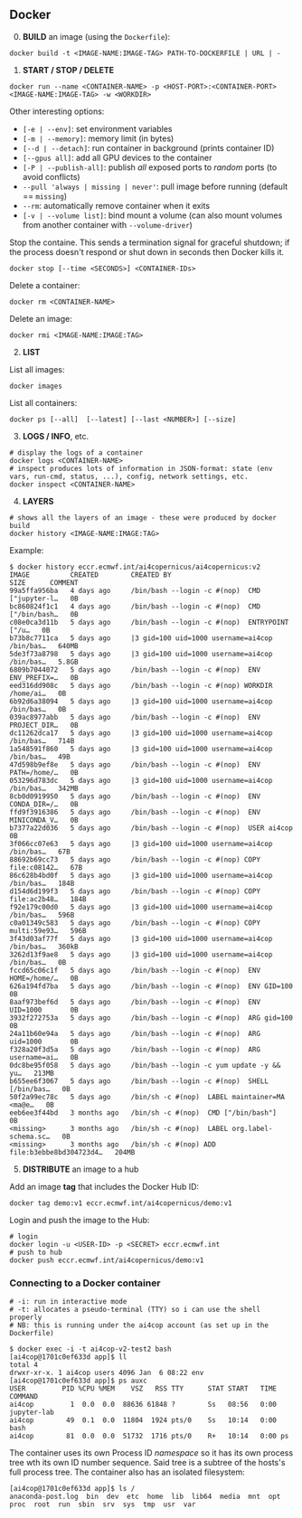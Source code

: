 ## Docker

0. **BUILD** an image (using the `Dockerfile`):

```shell
docker build -t <IMAGE-NAME:IMAGE-TAG> PATH-TO-DOCKERFILE | URL | -
```

1. **START / STOP / DELETE**

```shell
docker run --name <CONTAINER-NAME> -p <HOST-PORT>:<CONTAINER-PORT> <IMAGE-NAME:IMAGE-TAG> -w <WORKDIR>
```

Other interesting options:
- `[-e | --env]`: set environment variables
- `[-m | --memory]`: memory limit (in bytes)
- `[--d | --detach]`: run container in background (prints container ID)
- `[--gpus all]`: add all GPU devices to the container
- `[-P | --publish-all]`: publish _all_ exposed ports to _random_ ports (to avoid conflicts)
- `--pull 'always | missing | never'`: pull image before running (default == `missing`)
- `--rm`: automatically remove container when it exits
- `[-v | --volume list]`: bind mount a volume (can also mount volumes from another container with `--volume-driver`)

Stop the containe. This sends a termination signal for graceful shutdown; if the process doesn't respond or shut down in <SECONDS> seconds then Docker kills it.

```shell
docker stop [--time <SECONDS>] <CONTAINER-IDs>
```

Delete a container:

```shell
docker rm <CONTAINER-NAME>
```

Delete an image:

```shell
docker rmi <IMAGE-NAME:IMAGE:TAG>
```

2. **LIST**

List all images:

```shell
docker images
```

List all containers:

```shell
docker ps [--all]  [--latest] [--last <NUMBER>] [--size]
```

3. **LOGS / INFO**, etc.

```shell
# display the logs of a container
docker logs <CONTAINER-NAME>
# inspect produces lots of information in JSON-format: state (env vars, run-cmd, status, ...), config, network settings, etc.
docker inspect <CONTAINER-NAME>
```

4. **LAYERS**

```shell
# shows all the layers of an image - these were produced by docker build
docker history <IMAGE-NAME:IMAGE:TAG>
```

Example:

```shell
$ docker history eccr.ecmwf.int/ai4copernicus/ai4copernicus:v2
IMAGE          CREATED        CREATED BY                                      SIZE      COMMENT
99a5ffa956ba   4 days ago     /bin/bash --login -c #(nop)  CMD ["jupyter-l…   0B
bc860824f1c1   4 days ago     /bin/bash --login -c #(nop)  CMD ["/bin/bash…   0B
c08e0ca3d11b   5 days ago     /bin/bash --login -c #(nop)  ENTRYPOINT ["/u…   0B
b73b8c7711ca   5 days ago     |3 gid=100 uid=1000 username=ai4cop /bin/bas…   640MB
5de3f73a8798   5 days ago     |3 gid=100 uid=1000 username=ai4cop /bin/bas…   5.8GB
6809b7044072   5 days ago     /bin/bash --login -c #(nop)  ENV ENV_PREFIX=…   0B
eed316dd908c   5 days ago     /bin/bash --login -c #(nop) WORKDIR /home/ai…   0B
6b92d6a38094   5 days ago     |3 gid=100 uid=1000 username=ai4cop /bin/bas…   0B
039ac8977abb   5 days ago     /bin/bash --login -c #(nop)  ENV PROJECT_DIR…   0B
dc11262dca17   5 days ago     |3 gid=100 uid=1000 username=ai4cop /bin/bas…   714B
1a548591f860   5 days ago     |3 gid=100 uid=1000 username=ai4cop /bin/bas…   49B
47d598b9ef8e   5 days ago     /bin/bash --login -c #(nop)  ENV PATH=/home/…   0B
053296d783dc   5 days ago     |3 gid=100 uid=1000 username=ai4cop /bin/bas…   342MB
8cb0d0919950   5 days ago     /bin/bash --login -c #(nop)  ENV CONDA_DIR=/…   0B
ffd9f3916386   5 days ago     /bin/bash --login -c #(nop)  ENV MINICONDA_V…   0B
b7377a22d036   5 days ago     /bin/bash --login -c #(nop)  USER ai4cop        0B
3f066cc07e63   5 days ago     |3 gid=100 uid=1000 username=ai4cop /bin/bas…   67B
88692b69cc73   5 days ago     /bin/bash --login -c #(nop) COPY file:c08142…   67B
86c628b4bd0f   5 days ago     |3 gid=100 uid=1000 username=ai4cop /bin/bas…   184B
d154d6d199f3   5 days ago     /bin/bash --login -c #(nop) COPY file:ac2b48…   184B
f92e179c00d0   5 days ago     |3 gid=100 uid=1000 username=ai4cop /bin/bas…   596B
c0a01349c583   5 days ago     /bin/bash --login -c #(nop) COPY multi:59e93…   596B
3f43d03af77f   5 days ago     |3 gid=100 uid=1000 username=ai4cop /bin/bas…   360kB
3262d13f9ae8   5 days ago     |3 gid=100 uid=1000 username=ai4cop /bin/bas…   0B
fccd65c06c1f   5 days ago     /bin/bash --login -c #(nop)  ENV HOME=/home/…   0B
626a194fd7ba   5 days ago     /bin/bash --login -c #(nop)  ENV GID=100        0B
8aaf973bef6d   5 days ago     /bin/bash --login -c #(nop)  ENV UID=1000       0B
3932f272753a   5 days ago     /bin/bash --login -c #(nop)  ARG gid=100        0B
24a11b60e94a   5 days ago     /bin/bash --login -c #(nop)  ARG uid=1000       0B
f328a20f3d5a   5 days ago     /bin/bash --login -c #(nop)  ARG username=ai…   0B
0dc8be95f058   5 days ago     /bin/bash --login -c yum update -y &&     yu…   213MB
b655ee6f3067   5 days ago     /bin/bash --login -c #(nop)  SHELL [/bin/bas…   0B
50f2a99ec78c   5 days ago     /bin/sh -c #(nop)  LABEL maintainer=MA <ma@e…   0B
eeb6ee3f44bd   3 months ago   /bin/sh -c #(nop)  CMD ["/bin/bash"]            0B
<missing>      3 months ago   /bin/sh -c #(nop)  LABEL org.label-schema.sc…   0B
<missing>      3 months ago   /bin/sh -c #(nop) ADD file:b3ebbe8bd304723d4…   204MB
```

5. **DISTRIBUTE** an image to a hub

Add an image **tag** that includes the Docker Hub ID:

```shell
docker tag demo:v1 eccr.ecmwf.int/ai4copernicus/demo:v1
```

Login and push the image to the Hub:

```shell
# login
docker login -u <USER-ID> -p <SECRET> eccr.ecmwf.int
# push to hub
docker push eccr.ecmwf.int/ai4copernicus/demo:v1
```

### Connecting to a Docker container

```shell
# -i: run in interactive mode
# -t: allocates a pseudo-terminal (TTY) so i can use the shell properly
# NB: this is running under the ai4cop account (as set up in the Dockerfile)

$ docker exec -i -t ai4cop-v2-test2 bash
[ai4cop@1701c0ef633d app]$ ll
total 4
drwxr-xr-x. 1 ai4cop users 4096 Jan  6 08:22 env
[ai4cop@1701c0ef633d app]$ ps auxc
USER         PID %CPU %MEM    VSZ   RSS TTY      STAT START   TIME COMMAND
ai4cop         1  0.0  0.0  88636 61848 ?        Ss   08:56   0:00 jupyter-lab
ai4cop        49  0.1  0.0  11804  1924 pts/0    Ss   10:14   0:00 bash
ai4cop        81  0.0  0.0  51732  1716 pts/0    R+   10:14   0:00 ps
```

The container uses its own Process ID _namespace_ so it has its own process tree wth its own ID number sequence. Said tree is a subtree of the hosts's full process tree. The container also has an isolated filesystem:

```shell
[ai4cop@1701c0ef633d app]$ ls /
anaconda-post.log  bin  dev  etc  home  lib  lib64  media  mnt  opt  proc  root  run  sbin  srv  sys  tmp  usr  var
```